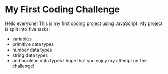 # My First Coding Challenge
Hello everyone! This is my first coding project using JavaScript. My project is split into five tasks: 
+ variables
+ primitive data types
+ number data types
+ string data types
+ and boolean data types
I hope that you enjoy my attempt on the challenge!  
